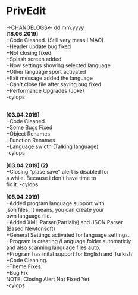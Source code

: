 # PrivEdit
->CHANGELOGS<-
dd.mm.yyyy
<br/>
<b>[18.06.2019]</b><br/>
+Code Cleaned. (Still very mess LMAO)<br/>
+Header update bug fixed<br/>
+Not closing fixed<br/>
+Splash screen added<br/>
+Now settings showing selected language<br/>
+Other language sport activated<br/>
+Exit message added the language<br/>
+Can't close file after saving bug fixed<br/>
+Performance Upgrades (Joke)<br/>
-cylops<br/>

<br/>
<b>[03.04.2019]</b><br/>
+Code Cleaned.<br/>
+Some Bugs Fixed<br/>
+Object Renames<br/>
+Function Renames<br/>
+Language swicth (Talking language)<br/>
-cylops<br/>

<br/>
<b>[03.04.2019] (2)</b><br/>
+Closing "plase save" alert is disabled for <br/>
a while. Because i don't have time to <br/>
fix it. -cylops<br/>

<br/>
<b>[05.04.2019]</b><br/>
+Added program language support with <br/>
json files. It means, you can create your <br/>
own language file. <br/>
+Added XML Parser(Partially) and JSON Parser <br/>
(Based Newtonsoft) <br/>
+General Settings activated for language settings. <br/>
+Program is creating /Language folder automaticly<br/>
and also scanning language files auto. <br/>
+Program has inital support for English and Turkish <br/>
+Code Cleaning. <br/>
+Theme Fixes. <br/>
+Bug Fix <br/>
NOTE: Closing Alert Not Fixed Yet. <br/>
-cylops<br/>

